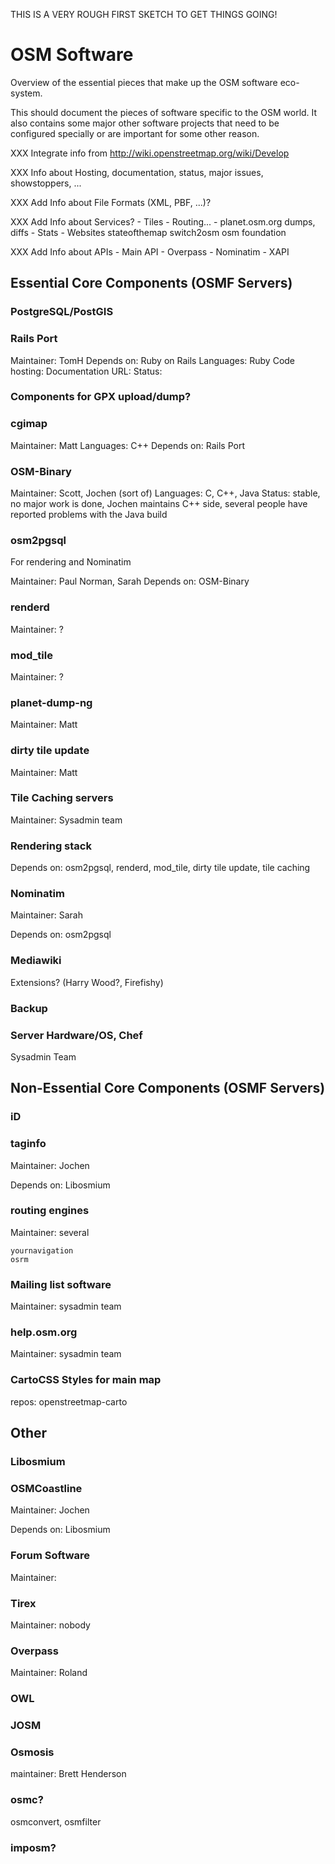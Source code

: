 
THIS IS A VERY ROUGH FIRST SKETCH TO GET THINGS GOING!

# OSM Software

Overview of the essential pieces that make up the OSM software eco-system.

This should document the pieces of software specific to the OSM world. It also
contains some major other software projects that need to be configured
specially or are important for some other reason.

XXX Integrate info from http://wiki.openstreetmap.org/wiki/Develop

XXX Info about Hosting, documentation, status, major issues, showstoppers, ...

XXX Add Info about File Formats (XML, PBF, ...)?

XXX Add Info about Services?
    - Tiles
    - Routing...
    - planet.osm.org
        dumps, diffs
    - Stats
    - Websites
        stateofthemap
        switch2osm
        osm foundation

XXX Add Info about APIs
    - Main API
    - Overpass
    - Nominatim
    - XAPI


## Essential Core Components (OSMF Servers)

### PostgreSQL/PostGIS


### Rails Port

Maintainer: TomH
Depends on: Ruby on Rails
Languages: Ruby
Code hosting:
Documentation URL:
Status:

### Components for GPX upload/dump?

### cgimap

Maintainer: Matt
Languages: C++
Depends on: Rails Port


### OSM-Binary

Maintainer: Scott, Jochen (sort of)
Languages: C, C++, Java
Status: stable, no major work is done, Jochen maintains C++ side, several people
    have reported problems with the Java build

### osm2pgsql

For rendering and Nominatim

Maintainer: Paul Norman, Sarah
Depends on: OSM-Binary

### renderd

Maintainer: ?

### mod_tile

Maintainer: ?

### planet-dump-ng

Maintainer: Matt

### dirty tile update

Maintainer: Matt



### Tile Caching servers

Maintainer: Sysadmin team


### Rendering stack

Depends on: osm2pgsql, renderd, mod_tile, dirty tile update, tile caching

### Nominatim

Maintainer: Sarah

Depends on: osm2pgsql


### Mediawiki

Extensions? (Harry Wood?, Firefishy)


### Backup


### Server Hardware/OS, Chef

Sysadmin Team


## Non-Essential Core Components (OSMF Servers)

### iD

### taginfo

Maintainer: Jochen

Depends on: Libosmium


### routing engines

Maintainer: several

    yournavigation
    osrm


### Mailing list software

Maintainer: sysadmin team

### help.osm.org

Maintainer: sysadmin team

### CartoCSS Styles for main map

repos: openstreetmap-carto

## Other

### Libosmium

### OSMCoastline

Maintainer: Jochen

Depends on: Libosmium


### Forum Software

Maintainer: 

### Tirex

Maintainer: nobody

### Overpass

Maintainer: Roland

### OWL

### JOSM


### Osmosis

maintainer: Brett Henderson


### osmc?

osmconvert, osmfilter

### imposm?


